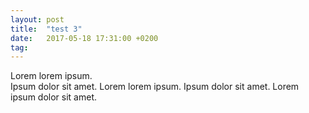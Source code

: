 ```yaml
---
layout: post
title:  "test 3"
date:   2017-05-18 17:31:00 +0200
tag:
---
```


Lorem lorem ipsum. <br>
Ipsum dolor sit amet. Lorem lorem ipsum. Ipsum dolor sit amet. Lorem ipsum dolor sit amet. 